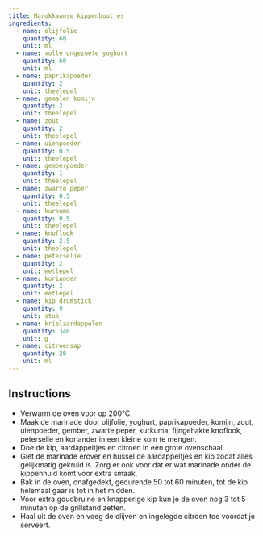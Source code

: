 ```yaml
---
title: Marokkaanse kippenboutjes
ingredients:
  - name: olijfolie
    quantity: 60
    unit: ml
  - name: volle ongezoete yoghurt
    quantity: 60
    unit: ml
  - name: paprikapoeder
    quantity: 2
    unit: theelepel
  - name: gemalen komijn
    quantity: 2
    unit: theelepel
  - name: zout
    quantity: 2
    unit: theelepel
  - name: uienpoeder
    quantity: 0.5
    unit: theelepel
  - name: gemberpoeder
    quantity: 1
    unit: theelepel
  - name: zwarte peper
    quantity: 0.5
    unit: theelepel
  - name: kurkuma
    quantity: 0.5
    unit: theelepel
  - name: knoflook
    quantity: 2.5
    unit: theelepel
  - name: peterselie
    quantity: 2
    unit: eetlepel
  - name: koriander
    quantity: 2
    unit: eetlepel
  - name: kip drumstick
    quantity: 9
    unit: stuk
  - name: krielaardappelen
    quantity: 340
    unit: g
  - name: citroensap
    quantity: 20
    unit: ml
---
```


<Recipe />

## Instructions
  - Verwarm de oven voor op 200°C.
  - Maak de marinade door olijfolie, yoghurt, paprikapoeder, komijn, zout, uienpoeder, gember, zwarte peper, kurkuma, fijngehakte knoflook, peterselie en koriander in een kleine kom te mengen.
  - Doe de kip, aardappeltjes en citroen in een grote ovenschaal.
  - Giet de marinade erover en hussel de aardappeltjes en kip zodat alles gelijkmatig gekruid is. Zorg er ook voor dat er wat marinade onder de kippenhuid komt voor extra smaak.
  - Bak in de oven, onafgedekt, gedurende 50 tot 60 minuten, tot de kip helemaal gaar is tot in het midden.
  - Voor extra goudbruine en knapperige kip kun je de oven nog 3 tot 5 minuten op de grillstand zetten.
  - Haal uit de oven en voeg de olijven en ingelegde citroen toe voordat je serveert.
